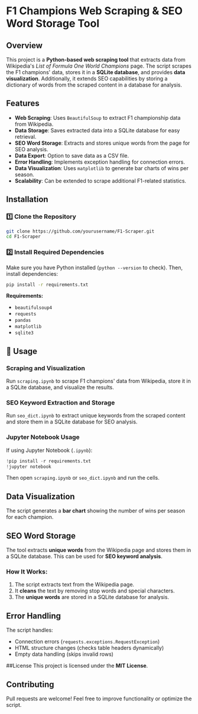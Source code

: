 # F1 Champions Web Scraping & SEO Word Storage Tool

##  Overview
This project is a **Python-based web scraping tool** that extracts data from Wikipedia's *List of Formula One World Champions* page. The script scrapes the F1 champions' data, stores it in a **SQLite database**, and provides **data visualization**. Additionally, it extends SEO capabilities by storing a dictionary of words from the scraped content in a database for analysis.

##  Features
- **Web Scraping**: Uses `BeautifulSoup` to extract F1 championship data from Wikipedia.
- **Data Storage**: Saves extracted data into a SQLite database for easy retrieval.
- **SEO Word Storage**: Extracts and stores unique words from the page for SEO analysis.
- **Data Export**: Option to save data as a CSV file.
- **Error Handling**: Implements exception handling for connection errors.
- **Data Visualization**: Uses `matplotlib` to generate bar charts of wins per season.
- **Scalability**: Can be extended to scrape additional F1-related statistics.

##  Installation

### 1️⃣ **Clone the Repository**
```sh
git clone https://github.com/yourusername/F1-Scraper.git
cd F1-Scraper
```

### 2️⃣ **Install Required Dependencies**
Make sure you have Python installed (`python --version` to check). Then, install dependencies:
```sh
pip install -r requirements.txt
```

**Requirements:**
- `beautifulsoup4`
- `requests`
- `pandas`
- `matplotlib`
- `sqlite3`

## 📜 Usage
### **Scraping and Visualization**
Run `scraping.ipynb` to scrape F1 champions' data from Wikipedia, store it in a SQLite database, and visualize the results.

### **SEO Keyword Extraction and Storage**
Run `seo_dict.ipynb` to extract unique keywords from the scraped content and store them in a SQLite database for SEO analysis.

### **Jupyter Notebook Usage**
If using Jupyter Notebook (`.ipynb`):
```python
!pip install -r requirements.txt
!jupyter notebook
```
Then open `scraping.ipynb` or `seo_dict.ipynb` and run the cells.

##  Data Visualization
The script generates a **bar chart** showing the number of wins per season for each champion.

##  SEO Word Storage
The tool extracts **unique words** from the Wikipedia page and stores them in a SQLite database. This can be used for **SEO keyword analysis**.

### **How It Works:**
1. The script extracts text from the Wikipedia page.
2. It **cleans** the text by removing stop words and special characters.
3. The **unique words** are stored in a SQLite database for analysis.

##  Error Handling
The script handles:
- Connection errors (`requests.exceptions.RequestException`)
- HTML structure changes (checks table headers dynamically)
- Empty data handling (skips invalid rows)

##License
This project is licensed under the **MIT License**.

##  Contributing
Pull requests are welcome! Feel free to improve functionality or optimize the script.


